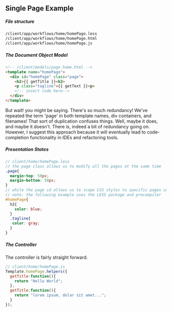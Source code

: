 ## Single Page Example



##### File structure 
````sh
/client/app/workflows/home/homePage.less
/client/app/workflows/home/homePage.html
/client/app/workflows/home/homePage.js
````
 
##### The Document Object Model    
````html
<!-- /client/models/page.home.html -->
<template name="homePage">
  <div id="homePage" class="page">
    <h2>{{ getTitle }}<h2>
    <p class="tagline">{{ getText }}<p>
    <!-- insert code here-->
  </div>
</template>
````
But wait! you might be saying.  There's so much redundancy!  We've repeated the term 'page' in both template names, div containers, and filenames!  That sort of duplication confuses things.  Well, maybe it does, and maybe it doesn't.  There is, indeed a bit of redundancy going on.  However, I suggest this approach because it will eventually lead to code-completion functionality in IDEs and refactoring tools.  


##### Presentation States    
````scss
// client/home/homePage.less
// the page class allows us to modify all the pages at the same time
.page{
  margin-top: 50px;
  margin-bottom: 50px;
}
// while the page id allows us to scope CSS styles to specific pages using namespacing
// note: the following example uses the LESS package and precompiler  
#homePage{
  h2{
    color: blue;
  }
  .tagline{
   color: gray;
  }
}
````

##### The Controller   
The controller is fairly straight forward.  

````js
// client/home/homePage.js 
Template.homePage.helpers({
  getTitle:function(){
    return "Hello World";
  },
  getTitle:function(){
    return "lorem ipsum, dolar sit amet...";
  }
});
````
